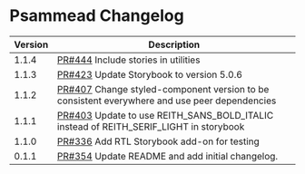 # Psammead Changelog

<!-- prettier-ignore -->
| Version | Description |
|---------|-------------|
| 1.1.4   | [PR#444](https://github.com/BBC/psammead/pull/444) Include stories in utilities |
| 1.1.3   | [PR#423](https://github.com/BBC/psammead/pull/423) Update Storybook to version 5.0.6 |
| 1.1.2   | [PR#407](https://github.com/BBC/psammead/pull/407) Change styled-component version to be consistent everywhere and use peer dependencies |
| 1.1.1   | [PR#403](https://github.com/BBC/psammead/pull/402) Update to use REITH_SANS_BOLD_ITALIC instead of REITH_SERIF_LIGHT in storybook |
| 1.1.0   | [PR#336](https://github.com/BBC/psammead/pull/336) Add RTL Storybook add-on for testing |
| 0.1.1   | [PR#354](https://github.com/BBC-News/psammead/pull/354) Update README and add initial changelog. |
